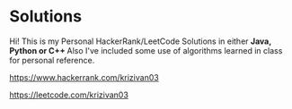 # Solutions
Hi!
This is my Personal HackerRank/LeetCode Solutions in either <b> Java, Python or C++ </b>
Also I've included some use of algorithms learned in class for personal reference.

https://www.hackerrank.com/krizivan03

https://leetcode.com/krizivan03
